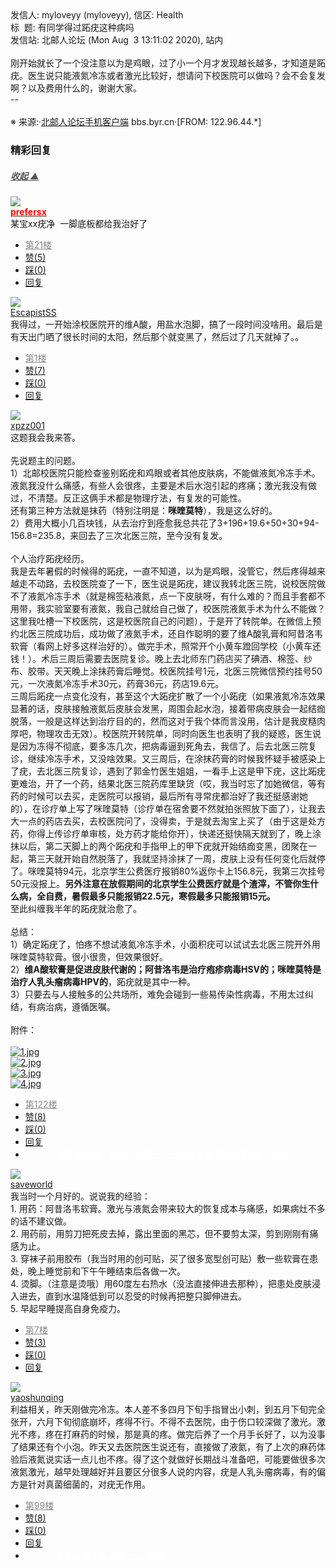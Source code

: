 <div class="a-content-wrap">发信人: myloveyy (myloveyy), 信区: Health<br>标&nbsp;&nbsp;题: 有同学得过跖疣这种病吗<br>发信站: 北邮人论坛 (Mon Aug&nbsp;&nbsp;3 13:11:02 2020), 站内<br><br>刚开始就长了一个没注意以为是鸡眼，过了小一个月才发现越长越多，才知道是跖疣。医生说只能液氮冷冻或者激光比较好，想请问下校医院可以做吗？会不会复发啊？以及费用什么的，谢谢大家。<br>--<br><br><font class="f000"></font><font class="f007">※ 来源:·<a target="_blank" href="http://developers.byr.cn/mobile">北邮人论坛手机客户端</a> bbs.byr.cn·[FROM: 122.96.44.*]</font><font class="f000"><br></font><div id="nice_view" class="corner" style="margin:0;display:block"><div class="a-nice-comment-divline"><h3><span>精彩回复</span></h3><h5><a class="a-func-toggle" style="color:#555;" href="#">收起 ▲</a></h5></div><div class="a-nice-comment"><div class="a-nice-comment-item"><a class="a-nice-comment-face" href="/user/query/prefersx"><img src="https://bbs.byr.cn/uploadFace/P/prefersx.3649.jpg"></a><div class="a-nice-comment-cell"><div class="a-nice-comment-id"><a href="/user/query/prefersx"><strong style="color:red;">prefersx</strong></a></div><div class="a-nice-comment-content">某宝xx疣净&nbsp;&nbsp;一脚底板都给我治好了</div><div><ul class="a-func a-nice-comment-func"><li><a class="a-nice-comment-floor" style="color:#888;" title="点击跳转" href="/article/Health/221522?s=221546">第21楼</a></li><li><a href="/article/Health/ajax_voteup/221546.json" class="a-func-like" id="like_list221546"><samp class="ico-pos-zaninactive" id="icon_like_list221546"></samp>赞(5)</a></li><li><a href="/article/Health/ajax_votedown/221546.json" id="listCai221546" class="a-func-cai"><samp class="ico-pos-caiinactive" id="icon_list_cai221546"></samp>踩(0)</a></li><li><samp class="ico-pos-reply"></samp><a href="/article/Health/post/221546" class="a-post">回复</a></li></ul></div></div></div><div class="a-nice-comment-item"><a class="a-nice-comment-face" href="/user/query/EscapistSS"><img src="https://bbs.byr.cn/img/face_default_m.jpg"></a><div class="a-nice-comment-cell"><div class="a-nice-comment-id"><a href="/user/query/EscapistSS">EscapistSS</a></div><div class="a-nice-comment-content">我得过，一开始涂校医院开的维A酸，用盐水泡脚，搞了一段时间没啥用。最后是有天出门晒了很长时间的太阳，然后那个就变黑了，然后过了几天就掉了。。</div><div><ul class="a-func a-nice-comment-func"><li><a class="a-nice-comment-floor" style="color:#888;" title="点击跳转" href="/article/Health/221522?s=221525">第1楼</a></li><li><a href="/article/Health/ajax_voteup/221525.json" class="a-func-like" id="like_list221525"><samp class="ico-pos-zaninactive" id="icon_like_list221525"></samp>赞(7)</a></li><li><a href="/article/Health/ajax_votedown/221525.json" id="listCai221525" class="a-func-cai"><samp class="ico-pos-caiinactive" id="icon_list_cai221525"></samp>踩(0)</a></li><li><samp class="ico-pos-reply"></samp><a href="/article/Health/post/221525" class="a-post">回复</a></li></ul></div></div></div><div class="a-nice-comment-item"><a class="a-nice-comment-face" href="/user/query/xpzz001"><img src="https://bbs.byr.cn/img/face_default_m.jpg"></a><div class="a-nice-comment-cell"><div class="a-nice-comment-id"><a href="/user/query/xpzz001">xpzz001</a></div><div class="a-nice-comment-content">这题我会我来答。<br><br>先说题主的问题。<br>1）北邮校医院只能检查鉴别跖疣和鸡眼或者其他皮肤病，不能做液氮冷冻手术。液氮我没什么痛感，有些人会很疼，主要是术后水泡引起的疼痛；激光我没有做过，不清楚。反正这俩手术都是物理疗法，有复发的可能性。<br>还有第三种方法就是抹药（特别注明是：<b>咪喹莫特</b>），我是这么好的。<br>2）费用大概小几百块钱，从去治疗到痊愈我总共花了3+196+19.6+50+30+94-156.8=235.8，来回去了三次北医三院，至今没有复发。<br><br>个人治疗跖疣经历。<br>我是去年暑假的时候得的跖疣，一直不知道，以为是鸡眼，没管它，然后疼得越来越走不动路，去校医院查了一下，医生说是跖疣，建议我转北医三院，说校医院做不了液氮冷冻手术（就是棉签粘液氮，点一下皮肤呀，有什么难的？而且手套都不用带，我实验室要有液氮，我自己就给自己做了，校医院液氮手术为什么不能做？这里我吐槽一下校医院，这是校医院自己的问题），于是开了转院单。在微信上预约北医三院成功后，成功做了液氮手术，还自作聪明的要了维A酸乳膏和阿昔洛韦软膏（看网上好多这样治好的）。做完手术，照常开个小黄车蹬回学校（小黄车还钱！）。术后三周后需要去医院复诊。晚上去北师东门药店买了碘酒、棉签、纱布、胶带。天天晚上涂抹药膏后睡觉。校医院挂号1元，北医三院微信预约挂号50元，一次液氮冷冻手术30元，药膏36元，药店19.6元。<br>三周后跖疣一点变化没有，甚至这个大跖疣扩散了一个小跖疣（如果液氮冷冻效果显著的话，皮肤接触液氮后皮肤会发黑，周围会起水泡，接着带病皮肤会一起结痂脱落，一般是这样达到治疗目的的，然而这对于我个体而言没用，估计是我皮糙肉厚吧，物理攻击无效）。校医院开转院单，同时向医生也表明了我的疑惑，医生说是因为冻得不彻底，要多冻几次，把病毒逼到死角去，我信了。后去北医三院复诊，继续冷冻手术，又没啥效果。又三周后，在涂抹药膏的时候我怀疑手被感染上了疣，去北医三院复诊，遇到了郭金竹医生姐姐，一看手上这是甲下疣，这比跖疣更难治，开了一个药，结果北医三院药库里缺货（哎，我当时忘了加她微信，等有药的时候可以去买，走医院可以报销，最后所有寻常疣都治好了我还挺感谢她的），在诊疗单上写了咪喹莫特（诊疗单在宿舍要不然就拍张照放下面了），让我去大一点的药店去买，去校医院问了，没得卖，于是就去淘宝上买了（由于这是处方药，你得上传诊疗单审核，处方药才能给你开），快递还挺快隔天就到了，晚上涂抹以后，第二天脚上的两个跖疣和手指甲上的甲下疣就开始结痂变黑，团聚在一起，第三天就开始自然脱落了，我就坚持涂抹了一周，皮肤上没有任何变化后就停了。咪喹莫特94元，北京学生公费医疗报销80%返你卡上156.8元，我第三次挂号50元没报上。<b>另外注意在放假期间的北京学生公费医疗就是个渣滓，不管你生什么病，全自费，暑假最多只能报销22.5元，寒假最多只能报销15元。</b><br>至此纠缠我半年的跖疣就治愈了。<br><br>总结：<br>1）确定跖疣了，怕疼不想试液氮冷冻手术，小面积疣可以试试去北医三院开外用咪喹莫特软膏。很小很贵，但效果很好。<br>2）<b>维A酸软膏是促进皮肤代谢的；阿昔洛韦是治疗疱疹病毒HSV的；咪喹莫特是治疗人乳头瘤病毒HPV的</b>，跖疣就是其中一种。<br>3）只要去与人接触多的公共场所，难免会碰到一些易传染性病毒，不用太过纠结，有病治病，遵循医嘱。<br><br>附件：<br><br><a target="_blank" href="https://bbs.byr.cn/att/Health/0/221655/3075"><img border="0" title="1.jpg" src="https://bbs.byr.cn/att/Health/0/221655/3075" alt="1.jpg" class="resizeable"></a><br><a target="_blank" href="https://bbs.byr.cn/att/Health/0/221655/867023"><img border="0" title="2.jpg" src="https://bbs.byr.cn/att/Health/0/221655/867023" alt="2.jpg" class="resizeable"></a><br><a target="_blank" href="https://bbs.byr.cn/att/Health/0/221655/956499"><img border="0" title="3.jpg" src="https://bbs.byr.cn/att/Health/0/221655/956499" alt="3.jpg" class="resizeable"></a><br><a target="_blank" href="https://bbs.byr.cn/att/Health/0/221655/1060161"><img border="0" title="4.jpg" src="https://bbs.byr.cn/att/Health/0/221655/1060161" alt="4.jpg" class="resizeable"></a></div><div><ul class="a-func a-nice-comment-func"><li><a class="a-nice-comment-floor" style="color:#888;" title="点击跳转" href="/article/Health/221522?s=221655">第122楼</a></li><li><a href="/article/Health/ajax_voteup/221655.json" class="a-func-like" id="like_list221655"><samp class="ico-pos-zaninactive" id="icon_like_list221655"></samp>赞(8)</a></li><li><a href="/article/Health/ajax_votedown/221655.json" id="listCai221655" class="a-func-cai"><samp class="ico-pos-caiinactive" id="icon_list_cai221655"></samp>踩(0)</a></li><li><samp class="ico-pos-reply"></samp><a href="/article/Health/post/221655" class="a-post">回复</a></li><li><a href="#" style="color:white;margin:0px 50px;">我开始怀疑，在这个世界上，还有什么是不会过期的。 7/10</a></li></ul></div></div></div><div class="a-nice-comment-item"><a class="a-nice-comment-face" href="/user/query/saveworld"><img src="https://bbs.byr.cn/img/face_default_m.jpg"></a><div class="a-nice-comment-cell"><div class="a-nice-comment-id"><a href="/user/query/saveworld">saveworld</a></div><div class="a-nice-comment-content">我当时一个月好的。说说我的经验：<br>1. 用药：阿昔洛韦软膏。激光与液氮会带来较大的恢复成本与痛感，如果病灶不多的话不建议做。<br>2. 用药前，用剪刀把死皮去掉，露出里面的黑芯，但不要剪太深，剪到刚刚有痛感为止。<br>3. 穿袜子前用胶布（我当时用的创可贴，买了很多宽型创可贴）敷一些软膏在患处，晚上睡觉前和下午午睡结束后各做一次。<br>4. 烫脚。（注意是烫哦）用60度左右热水（没法直接伸进去那种），把患处皮肤浸入进去，直到水温降低到可以忍受的时候再把整只脚伸进去。<br>5. 早起早睡提高自身免疫力。</div><div><ul class="a-func a-nice-comment-func"><li><a class="a-nice-comment-floor" style="color:#888;" title="点击跳转" href="/article/Health/221522?s=221531">第7楼</a></li><li><a href="/article/Health/ajax_voteup/221531.json" class="a-func-like" id="like_list221531"><samp class="ico-pos-zaninactive" id="icon_like_list221531"></samp>赞(3)</a></li><li><a href="/article/Health/ajax_votedown/221531.json" id="listCai221531" class="a-func-cai"><samp class="ico-pos-caiinactive" id="icon_list_cai221531"></samp>踩(0)</a></li><li><samp class="ico-pos-reply"></samp><a href="/article/Health/post/221531" class="a-post">回复</a></li></ul></div></div></div><div class="a-nice-comment-item"><a class="a-nice-comment-face" href="/user/query/yaoshunqing"><img src="https://bbs.byr.cn/img/face_default_m.jpg"></a><div class="a-nice-comment-cell"><div class="a-nice-comment-id"><a href="/user/query/yaoshunqing">yaoshunqing</a></div><div class="a-nice-comment-content">利益相关，昨天刚做完冷冻。本人差不多四月下旬手指冒出小刺，到五月下旬完全张开，六月下旬彻底崩坏，疼得不行。不得不去医院，由于伤口较深做了激光。激光不疼，疼在打麻药的时候，那是真的疼。做完后养了一个月手长好了，以为没事了结果还有个小泡。昨天又去医院医生说还有，直接做了液氮，有了上次的麻药体验后液氮说实话一点儿也不疼。得了这个就做好长期战斗准备吧，可能要做很多次液氮激光，越早处理越好并且要区分很多人说的内容，疣是人乳头瘤病毒，有的偏方是针对真菌细菌的，对疣无作用。</div><div><ul class="a-func a-nice-comment-func"><li><a class="a-nice-comment-floor" style="color:#888;" title="点击跳转" href="/article/Health/221522?s=221630">第99楼</a></li><li><a href="/article/Health/ajax_voteup/221630.json" class="a-func-like" id="like_list221630"><samp class="ico-pos-zaninactive" id="icon_like_list221630"></samp>赞(8)</a></li><li><a href="/article/Health/ajax_votedown/221630.json" id="listCai221630" class="a-func-cai"><samp class="ico-pos-caiinactive" id="icon_list_cai221630"></samp>踩(0)</a></li><li><samp class="ico-pos-reply"></samp><a href="/article/Health/post/221630" class="a-post">回复</a></li><li><a href="#" style="color:white;margin:0px 50px;">不如，我们从头来过。 9/10</a></li></ul></div></div></div></div></div><!--成就解锁：彩蛋2号获得！输入魂斗罗秘籍可解锁彩蛋3号。hint： IE 0=A  1=B--来自bbs.byr.cn----></div>